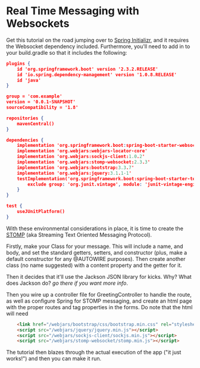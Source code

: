 # Real Time Messaging with Websockets

Get this tutorial on the road jumping over to [Spring Initializr](https://start.spring.io), and it requires the Websocket dependency included.
Furthermore, you'll need to add in to your build.gradle so that it includes the following:
```json
plugins {
	id 'org.springframework.boot' version '2.3.2.RELEASE'
	id 'io.spring.dependency-management' version '1.0.8.RELEASE'
	id 'java'
}

group = 'com.example'
version = '0.0.1-SNAPSHOT'
sourceCompatibility = '1.8'

repositories {
	mavenCentral()
}

dependencies {
	implementation 'org.springframework.boot:spring-boot-starter-websocket'
	implementation 'org.webjars:webjars-locator-core'
	implementation 'org.webjars:sockjs-client:1.0.2'
	implementation 'org.webjars:stomp-websocket:2.3.3'
	implementation 'org.webjars:bootstrap:3.3.7'
	implementation 'org.webjars:jquery:3.1.1-1'
	testImplementation('org.springframework.boot:spring-boot-starter-test') {
		exclude group: 'org.junit.vintage', module: 'junit-vintage-engine'
	}
}

test {
	useJUnitPlatform()
}
```

With these environmental considerations in place, it is time to create the [STOMP](https://en.wikipedia.org/wiki/Streaming_Text_Oriented_Messaging_Protocol) (aka Streaming Text Oriented Messaging Protocol).

Firstly, make your Class for your message. This will include a name, and body, and set the standard getters, setters, and constructor (plus, make a default constructor for any @AUTOWIRE purposes). Then create another class (no name suggested) with a content property and the getter for it.

Then it decides that it'll use the Jackson JSON library for kicks. Why? What does Jackson do? _go there if you want more info_.

Then you wire up a controller file for GreetingController to handle the route, as well as configure Spring for STOMP messaging, and create an html page with the proper routes and tag properties in the forms. Do note that the html will need
```html
    <link href="/webjars/bootstrap/css/bootstrap.min.css" rel="stylesheet">
    <script src="/webjars/jquery/jquery.min.js"></script>
    <script src="/webjars/sockjs-client/sockjs.min.js"></script>
    <script src="/webjars/stomp-websocket/stomp.min.js"></script>
```
The tutorial then blazes through the actual execution of the app ("it just works!") and then you can make it run.
